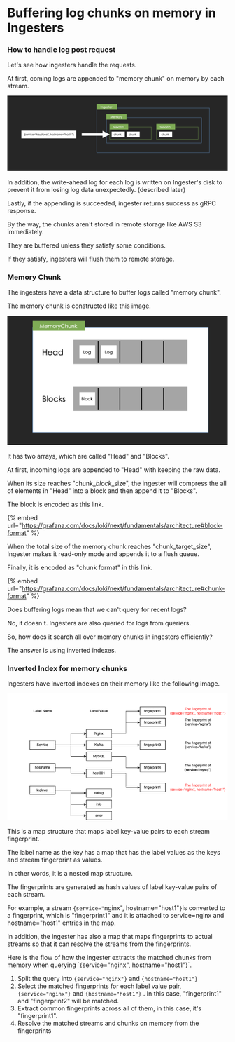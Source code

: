 # Buffering log chunks on memory in Ingesters

### How to handle log post request

Let's see how ingesters handle the requests.

At first, coming logs are appended to "memory chunk" on memory by each stream.

![](../.gitbook/assets/ingestion-process-append-stream.png)

In addition, the write-ahead log for each log is written on Ingester's disk to prevent it from losing log data unexpectedly. (described later)

Lastly, if the appending is succeeded, ingester returns success as gRPC response.

By the way, the chunks aren't stored in remote storage like AWS S3 immediately.

They are buffered unless they satisfy some conditions.

If they satisfy, ingesters will flush them to remote storage.

### Memory Chunk

The ingesters have a data structure to buffer logs called "memory chunk".

The memory chunk is constructed like this image.

![](../.gitbook/assets/ingestion-process-memory-chunk.png)

It has two arrays, which are called "Head" and "Blocks".

At first, incoming logs are appended to "Head" with keeping the raw data.

When its size reaches "chunk\__block_\_size", the ingester will compress the all of elements in "Head" into a block and then append it to "Blocks".

The block is encoded as this link.

{% embed url="https://grafana.com/docs/loki/next/fundamentals/architecture#block-format" %}

When the total size of the memory chunk reaches "chunk\_target\_size", Ingester makes it read-only mode and appends it to a flush queue.

Finally, it is encoded as "chunk format" in this link.

{% embed url="https://grafana.com/docs/loki/next/fundamentals/architecture#chunk-format" %}

Does buffering logs mean that we can't query for recent logs?

No, it doesn't. Ingesters are also queried for logs from queriers.

So, how does it search all over memory chunks in ingesters efficiently?

The answer is using inverted indexes.

### Inverted Index for memory chunks

Ingesters have inverted indexes on their memory like the following image.

![](../.gitbook/assets/ingestion-process-memory-chunk-inverted-index.png)

This is a map structure that maps label key-value pairs to each stream fingerprint.

The label name as the key has a map that has the label values as the keys and stream fingerprint as values.

In other words, it is a nested map structure.

The fingerprints are generated as hash values of label key-value pairs of each stream.

For example, a stream `{service="`nginx", hostname="host1"`}`is converted to a fingerprint, which is "fingerprint1" and it is attached to service=nginx and hostname="host1" entries in the map.

In addition, the ingester has also a map that maps fingerprints to actual streams so that it can resolve the streams from the fingerprints.

Here is the flow of how the ingester extracts the matched chunks from memory when querying \`{service="nginx", hostname="host1"}\`.

1. Split the query into `{service="nginx"}` and `{hostname="host1"}`
2. Select the matched fingerprints for each label value pair, `{service="nginx"}` and `{hostname="host1"}` . In this case, "fingerprint1" and "fingerprint2" will be matched.
3. Extract common fingerprints across all of them, in this case, it's "fingerprint1".
4. Resolve the matched streams and chunks on memory from the fingerprints
